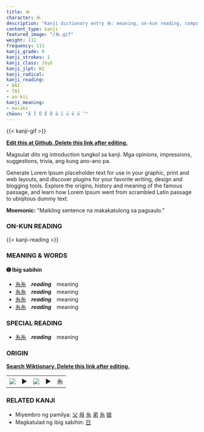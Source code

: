 ```yaml
---
title: 糸
character: 糸
description: "Kanji dictionary entry 糸: meaning, on-kun reading, compounds, origin, related kanji"
content_type: kanji
featured_image: "/糸.gif"
weight: 111
frequency: 111
kanji_grade: 9
kanji_strokes: 1
kanji_class: Jōyō
kanji_jlpt: N1
kanji_radical: 
kanji_reading: 
- DAI
- TAI
- oo-kii
kanji_meaning:
- malaki
chōon: "Ā Ī Ū Ē Ō ā ī ū ē ō ’"
---
```

[//]: # (Don't edit the line below. Kanji animated GIF code is automatically generated.)
{{< kanji-gif >}}

[//]: # (Edit below this line.)

**[Edit this at Github. Delete this link after editing.](https://github.com/tim0g/tim/tree/main/content/kanji/糸/index.md)**

Magsulat dito ng introduction tungkol sa kanji. Mga opinions, impressions, suggestions, trivia, ang kung ano-ano pa.

Generate Lorem Ipsum placeholder text for use in your graphic, print and web layouts, and discover plugins for your favorite writing, design and blogging tools. Explore the origins, history and meaning of the famous passage, and learn how Lorem Ipsum went from scrambled Latin passage to ubiqitous dummy text.
 
**Mnemonic:** "Maikling sentence na makakatulong sa pagsaulo."

### ON-KUN READING

[//]: # (Don't edit the line below. ON-KUN READING code is automatically generated.)
{{< kanji-reading >}}

### MEANING & WORDS

#### ➊ **Ibig sabihin**
  - [糸](../糸)[糸](../糸)　***reading***　meaning
  - [糸](../糸)[糸](../糸)　***reading***　meaning
  - [糸](../糸)[糸](../糸)　***reading***　meaning
  - [糸](../糸)[糸](../糸)　***reading***　meaning

### SPECIAL READING
  - [糸](../糸)[糸](../糸)　***reading***　meaning

### ORIGIN

**[Search Wiktionary. Delete this link after editing.](https://wiktionary.org/wiki/糸)**
<table class="kanji-table"><tr><td>
<img src="60px-糸-bronze.svg.png">
</td><td>▶</td><td>
<img src="60px-糸-oracle.svg.png">
</td><td>▶</td>
<td class="kanji-origin">糸</td>
</tr></table>

### RELATED KANJI
- Miyembro ng pamilya: [父](../父) [母](../母) [糸](../糸) [弟](../弟) [糸](../糸) [娘](../娘)
- Magkatulad ng ibig sabihin: [日](../日)
